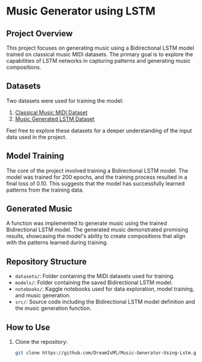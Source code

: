 # Music Generator using LSTM

## Project Overview

This project focuses on generating music using a Bidirectional LSTM model trained on classical music MIDI datasets. The primary goal is to explore the capabilities of LSTM networks in capturing patterns and generating music compositions.

## Datasets

Two datasets were used for training the model:

1. [Classical Music MIDI Dataset](https://www.kaggle.com/datasets/soumikrakshit/classical-music-midi)
2. [Music Generated LSTM Dataset](https://www.kaggle.com/datasets/karnikakapoor/music-generated-lstm)

Feel free to explore these datasets for a deeper understanding of the input data used in the project.

## Model Training

The core of the project involved training a Bidirectional LSTM model. The model was trained for 200 epochs, and the training process resulted in a final loss of 0.10. This suggests that the model has successfully learned patterns from the training data.

## Generated Music

A function was implemented to generate music using the trained Bidirectional LSTM model. The generated music demonstrated promising results, showcasing the model's ability to create compositions that align with the patterns learned during training.

## Repository Structure

- `datasets/`: Folder containing the MIDI datasets used for training.
- `models/`: Folder containing the saved Bidirectional LSTM model.
- `notebooks/`: Kaggle notebooks used for data exploration, model training, and music generation.
- `src/`: Source code including the Bidirectional LSTM model definition and the music generation function.

## How to Use

1. Clone the repository:

   ```bash
   git clone https://github.com/DreamIsMl/Music-Generator-Using-Lstm.git
